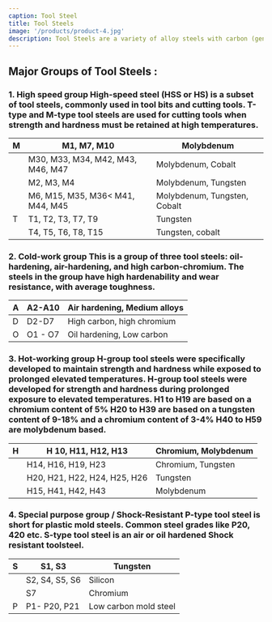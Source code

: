 ```yaml
---
caption: Tool Steel
title: Tool Steels
image: '/products/product-4.jpg'
description: Tool Steels are a variety of alloy steels with carbon (generally between 0.5% to 1.5%) that are very well suited to make tools. The major alloying elements they may contain are Tungsten, Molybdenum, Vanadium, Chromium , Cobalt among others, together or in different combination. They offer the required degree of hardness, resistance to abrasion and deformation and the ability to hold cutting edge even at high temperatures. As a result tool steels are suited for their use in the shaping of other materials.
---
```


## Major Groups of Tool Steels :

### **1\. High speed group** **High-speed steel (HSS or HS)** is a subset of tool steels, commonly used in tool bits and cutting tools. T-type and M-type tool steels are used for cutting tools when strength and hardness must be retained at high temperatures.

| **M** | **M1, M7, M10**                   | **Molybdenum**               |
| ----- | --------------------------------- | ---------------------------- |
|       | M30, M33, M34, M42, M43, M46, M47 | Molybdenum, Cobalt           |
|       | M2, M3, M4                        | Molybdenum, Tungsten         |
|       | M6, M15, M35, M36< M41, M44, M45  | Molybdenum, Tungsten, Cobalt |
| T     | T1, T2, T3, T7, T9                | Tungsten                     |
|       | T4, T5, T6, T8, T15               | Tungsten, cobalt             |

### **2\. Cold-work group** This is a group of three **tool steels**: oil-hardening, air-hardening, and high carbon-chromium. The steels in the group have high hardenability and wear resistance, with average toughness.

| **A** | **A2-A10** | **Air hardening, Medium alloys** |
| ----- | ---------- | -------------------------------- |
| D     | D2-D7      | High carbon, high chromium       |
| O     | O1 - O7    | Oil hardening, Low carbon        |

### **3\. Hot-working group** H-group tool steels were specifically developed to maintain strength and hardness while exposed to prolonged elevated temperatures. H-group tool steels were developed for strength and hardness during prolonged exposure to elevated temperatures. H1 to H19 are based on a chromium content of 5% H20 to H39 are based on a tungsten content of 9-18% and a chromium content of 3-4% H40 to H59 are molybdenum based.

| **H** | **H 10, H11, H12, H13**      | **Chromium, Molybdenum** |
| ----- | ---------------------------- | ------------------------ |
|       | H14, H16, H19, H23           | Chromium, Tungsten       |
|       | H20, H21, H22, H24, H25, H26 | Tungsten                 |
|       | H15, H41, H42, H43           | Molybdenum               |

### **4\. Special purpose group / Shock-Resistant** P-type tool steel is short for plastic mold steels. Common steel grades like P20, 420 etc. S-type tool steel is an air or oil hardened Shock resistant toolsteel.

| **S** | **S1, S3**     | **Tungsten**          |
| ----- | -------------- | --------------------- |
|       | S2, S4, S5, S6 | Silicon               |
|       | S7             | Chromium              |
| P     | P1- P20, P21   | Low carbon mold steel |
